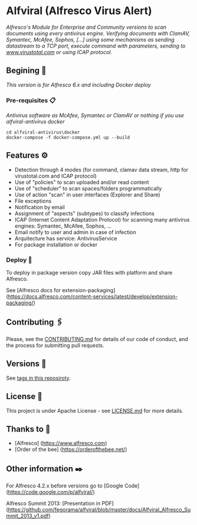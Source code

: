 # Alfviral (Alfresco Virus Alert)

_Alfresco's Module for Enterprise and Community versions to scan documents using every antivirus engine. Verifying documents with ClamAV, Symantec, McAfee, Sophos, [...] using some mechanisms as sending datastream to a TCP port, execute command with parameters, sending to www.virustotal.com or using ICAP protocol._

## Begining 🚀

_This version is for Alfresco 6.x and including Docker deploy_

### Pre-requisites 📋

_Antivirus software as McAfee, Symantec or ClamAV or nothing if you use alfviral-antivirus docker_

```
cd alfviral-antivirus\docker
docker-compose -f docker-compose.yml up --build
```

## Features ⚙️

* Detection through 4 modes (for command, clamav data stream, http for virustotal.com and ICAP protocol)
* Use of "policies" to scan uploaded and/or read content
* Use of "scheduler" to scan spaces/folders programmatically
* Use of action "scan" in user interfaces (Explorer and Share)
* File exceptions
* Notification by email
* Assignment of "aspects" (subtypes) to classify infections
* ICAP (Internet Content Adaptation Protocol) for scanning many antivirus engines: Symantec, McAfee, Sophos, ...
* Email notify to user and admin in case of infection
* Arquitecture has service: AntivirusService
* For package installation or docker

### Deploy 🔧

To deploy in package version copy JAR files with platform and share Alfresco. 

See [Alfresco docs for extension-packaging] (https://docs.alfresco.com/content-services/latest/develop/extension-packaging/)

## Contributing 🖇️

Please, see the [CONTRIBUTING.md](https://github.com/fegorama/alfviral/CONTRIBUTING.md) for details of our code of conduct, and the process for submitting pull requests.

## Versions 📌

See [tags in this reposiroty](https://github.com/fegorama/alfviral/tags).

## License 📄

This project is under Apache License - see [LICENSE.md](LICENSE.md) for more details.

## Thanks to 🎁

* [Alfresco] (https://www.alfresco.com)
* [Order of the bee] (https://orderofthebee.net/)

## Other information ✒️

For Alfresco 4.2.x before versions go to [Google Code] (https://code.google.com/p/alfviral/)

Alfresco Summit 2013: [Presentation in PDF] (https://github.com/fegorama/alfviral/blob/master/docs/Alfviral_Alfresco_Summit_2013_v1.pdf)
